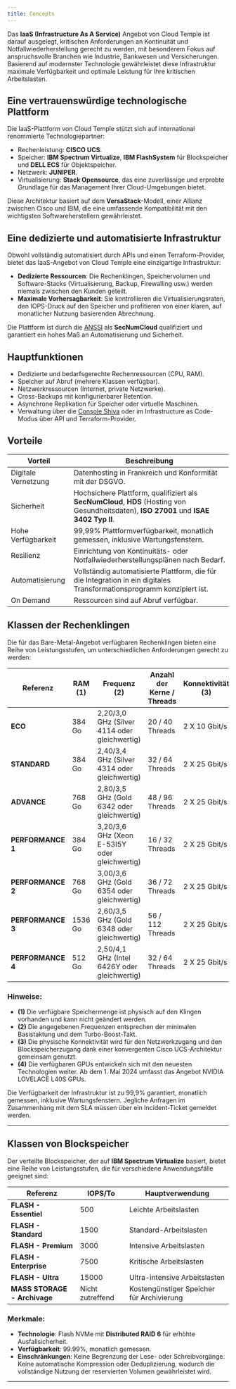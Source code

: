 ```yaml
---
title: Concepts
---
```


Das __IaaS (Infrastructure As A Service)__ Angebot von Cloud Temple ist darauf ausgelegt, kritischen Anforderungen an Kontinuität und Notfallwiederherstellung gerecht zu werden, mit besonderem Fokus auf anspruchsvolle Branchen wie Industrie, Bankwesen und Versicherungen. Basierend auf modernster Technologie gewährleistet diese Infrastruktur maximale Verfügbarkeit und optimale Leistung für Ihre kritischen Arbeitslasten.

## Eine vertrauenswürdige technologische Plattform

Die IaaS-Plattform von Cloud Temple stützt sich auf international renommierte Technologiepartner:

- Rechenleistung: **CISCO UCS**.
- Speicher: **IBM Spectrum Virtualize**, **IBM FlashSystem** für Blockspeicher und **DELL ECS** für Objektspeicher.
- Netzwerk: **JUNIPER**.
- Virtualisierung: **Stack Opensource**, das eine zuverlässige und erprobte Grundlage für das Management Ihrer Cloud-Umgebungen bietet.

Diese Architektur basiert auf dem **VersaStack**-Modell, einer Allianz zwischen Cisco und IBM, die eine umfassende Kompatibilität mit den wichtigsten Softwareherstellern gewährleistet.

## Eine dedizierte und automatisierte Infrastruktur

Obwohl vollständig automatisiert durch APIs und einen Terraform-Provider, bietet das IaaS-Angebot von Cloud Temple eine einzigartige Infrastruktur:

- **Dedizierte Ressourcen**: Die Rechenklingen, Speichervolumen und Software-Stacks (Virtualisierung, Backup, Firewalling usw.) werden niemals zwischen den Kunden geteilt.
- **Maximale Vorhersagbarkeit**: Sie kontrollieren die Virtualisierungsraten, den IOPS-Druck auf den Speicher und profitieren von einer klaren, auf monatlicher Nutzung basierenden Abrechnung.

Die Plattform ist durch die [ANSSI](https://www.ssi.gouv.fr/) als **SecNumCloud** qualifiziert und garantiert ein hohes Maß an Automatisierung und Sicherheit.

## Hauptfunktionen

- Dedizierte und bedarfsgerechte Rechenressourcen (CPU, RAM).
- Speicher auf Abruf (mehrere Klassen verfügbar).
- Netzwerkressourcen (Internet, private Netzwerke).
- Cross-Backups mit konfigurierbarer Retention.
- Asynchrone Replikation für Speicher oder virtuelle Maschinen.
- Verwaltung über die [Console Shiva](../console/console.md) oder im Infrastructure as Code-Modus über API und Terraform-Provider.

## Vorteile

| Vorteil              | Beschreibung                                                                                                                                    |   
|----------------------|------------------------------------------------------------------------------------------------------------------------------------------------|
| Digitale Vernetzung  | Datenhosting in Frankreich und Konformität mit der DSGVO.                                                                                      |   
| Sicherheit           | Hochsichere Plattform, qualifiziert als **SecNumCloud**, **HDS** (Hosting von Gesundheitsdaten), **ISO 27001** und **ISAE 3402 Typ II**.        |  
| Hohe Verfügbarkeit   | 99,99% Plattformverfügbarkeit, monatlich gemessen, inklusive Wartungsfenstern.                                                                |   
| Resilienz            | Einrichtung von Kontinuitäts- oder Notfallwiederherstellungsplänen nach Bedarf.                                                                |
| Automatisierung      | Vollständig automatisierte Plattform, die für die Integration in ein digitales Transformationsprogramm konzipiert ist.                           |
| On Demand            | Ressourcen sind auf Abruf verfügbar.                                                                                                           |

## Klassen der Rechenklingen

Die für das Bare-Metal-Angebot verfügbaren Rechenklingen bieten eine Reihe von Leistungsstufen, um unterschiedlichen Anforderungen gerecht zu werden:

| Referenz             | RAM  __(1)__ | Frequenz __(2)__                         | Anzahl der Kerne / Threads | Konnektivität __(3)__ | GPU __(4)__          | 
|----------------------|--------------|-------------------------------------------|---------------------------|-----------------------|----------------------|
| **ECO**              | 384 Go       | 2,20/3,0 GHz (Silver 4114 oder gleichwertig)  | 20 / 40 Threads           | 2 X 10 Gbit/s         | -                    |
| **STANDARD**         | 384 Go       | 2,40/3,4 GHz (Silver 4314 oder gleichwertig)  | 32 / 64 Threads           | 2 X 25 Gbit/s         | -                    |
| **ADVANCE**          | 768 Go       | 2,80/3,5 GHz (Gold 6342 oder gleichwertig)    | 48 / 96 Threads           | 2 X 25 Gbit/s         | -                    |
| **PERFORMANCE 1**    | 384 Go       | 3,20/3,6 GHz (Xeon E-53I5Y oder gleichwertig) | 16 / 32 Threads           | 2 X 25 Gbit/s         | -                    |
| **PERFORMANCE 2**    | 768 Go       | 3,00/3,6 GHz (Gold 6354 oder gleichwertig)    | 36 / 72 Threads           | 2 X 25 Gbit/s         | -                    |
| **PERFORMANCE 3**    | 1536 Go      | 2,60/3,5 GHz (Gold 6348 oder gleichwertig)    | 56 / 112 Threads          | 2 X 25 Gbit/s         | -                    |
| **PERFORMANCE 4**    | 512 Go       | 2,50/4,1 GHz (Intel 6426Y oder gleichwertig)  | 32 / 64 Threads           | 2 X 25 Gbit/s         | 2 x NVIDIA L40S 48Go |

### Hinweise:
- __(1)__ Die verfügbare Speichermenge ist physisch auf den Klingen vorhanden und kann nicht geändert werden.
- __(2)__ Die angegebenen Frequenzen entsprechen der minimalen Basistaktung und dem Turbo-Boost-Takt.
- __(3)__ Die physische Konnektivität wird für den Netzwerkzugang und den Blockspeicherzugang dank einer konvergenten Cisco UCS-Architektur gemeinsam genutzt.
- __(4)__ Die verfügbaren GPUs entwickeln sich mit den neuesten Technologien weiter. Ab dem 1. Mai 2024 umfasst das Angebot NVIDIA LOVELACE L40S GPUs.

Die Verfügbarkeit der Infrastruktur ist zu 99,9% garantiert, monatlich gemessen, inklusive Wartungsfenstern. Jegliche Anfragen im Zusammenhang mit dem SLA müssen über ein Incident-Ticket gemeldet werden.

---

## Klassen von Blockspeicher

Der verteilte Blockspeicher, der auf **IBM Spectrum Virtualize** basiert, bietet eine Reihe von Leistungsstufen, die für verschiedene Anwendungsfälle geeignet sind:

| Referenz                         | IOPS/To                 | Hauptverwendung                        | 
|----------------------------------|-------------------------|----------------------------------------|
| **FLASH - Essentiel**            | 500                     | Leichte Arbeitslasten                  |
| **FLASH - Standard**             | 1500                    | Standard-Arbeitslasten                 |
| **FLASH - Premium**              | 3000                    | Intensive Arbeitslasten                |
| **FLASH - Enterprise**           | 7500                    | Kritische Arbeitslasten                |
| **FLASH - Ultra**                | 15000                   | Ultra-intensive Arbeitslasten          |
| **MASS STORAGE - Archivage**     | Nicht zutreffend        | Kostengünstiger Speicher für Archivierung   |

### Merkmale:
- **Technologie**: Flash NVMe mit **Distributed RAID 6** für erhöhte Ausfallsicherheit.
- **Verfügbarkeit**: 99.99%, monatlich gemessen.
- **Einschränkungen**: Keine Begrenzung der Lese- oder Schreibvorgänge. Keine automatische Kompression oder Deduplizierung, wodurch die vollständige Nutzung der reservierten Volumen gewährleistet wird.

---